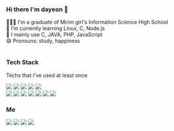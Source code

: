 ### Hi there I'm dayeon 👋

<!--
**dayomi02/dayomi02** is a ✨ _special_ ✨ repository because its `README.md` (this file) appears on your GitHub profile.

Here are some ideas to get you started:

- 🔭 I’m currently working on ...
- 🌱 I’m currently learning ...
- 👯 I’m looking to collaborate on ...
- 🤔 I’m looking for help with ...
- 💬 Ask me about ...
- 📫 How to reach me: ...
- 😄 Pronouns: ...
- ⚡ Fun fact: ...

-->
👩🏻‍🎓 I'm a graduate of Mirim girl's Information Science High School <br>
🌱 I’m currently learning Linux, C, Node.js <br>
📃 I mainly use C, JAVA, PHP, JavaScript <br>
😄 Pronouns: study, happiness <br> <br>

### Tech Stack
Techs that I've used at least once

<img src="https://img.shields.io/badge/java-007396?style=flat-square&logo=java&logoColor=white"/></a> <img src="https://img.shields.io/badge/c-A8B9CC?style=flat-square&logo=c&logoColor=white"/></a>       <img src="https://img.shields.io/badge/c++-00599C?style=flat-square&logo=c%2B%2B&logoColor=white"/></a> 
<img src="https://img.shields.io/badge/Python-3766AB?style=flat-square&logo=Python&logoColor=white"/></a>
<img src="https://img.shields.io/badge/html5-E34F26?style=flat-square&logo=html5&logoColor=white"/></a>  
<img src="https://img.shields.io/badge/javascript-F7DF1E?style=flat-square&logo=javascript&logoColor=white"/></a>
<img src="https://img.shields.io/badge/css3-1572B6?style=flat-square&logo=css3&logoColor=white"/></a> 
<img src="https://img.shields.io/badge/php-777BB4?style=flat-square&logo=php&logoColor=white"/></a> 
<img src="https://img.shields.io/badge/spring-6DB33F?style=flat-square&logo=spring&logoColor=white"/></a> 
<img src="https://img.shields.io/badge/mysql-4479A1?style=flat-square&logo=mysql&logoColor=white"/></a> 
<img src="https://img.shields.io/badge/mongodb-47A248?style=flat-square&logo=mongodb&logoColor=white"/></a> 
<img src="https://img.shields.io/badge/node.js-339933?style=flat-square&logo=node.js&logoColor=white"/></a> 

### Me
<a href="https://www.facebook.com/profile.php?id=100010842941098"><img src="https://img.shields.io/badge/Facebook-1877F2?style=flat-square&logo=Facebook&logoColor=white&link=https://www.facebook.com/profile.php?id=100010842941098"/></a>
<a href="https://www.instagram.com/da__yeon_.__/"><img src="https://img.shields.io/badge/Instagram-E4405F?style=flat-square&logo=instagram&logoColor=white&link=https://www.instagram.com/da__yeon_.__/"/></a>
<a href=""><img src="https://img.shields.io/badge/Gmail-D14836?style=flat-square&logo=Gmail&logoColor=white&link="/></a>
<a href="https://dayomi02.tistory.com/"><img src="https://img.shields.io/badge/Tistory-FF5722?style=flat-square&logo=Tistory&logoColor=white&link=https://dayomi02.tistory.com/"/></a>


<!--
[![Anurag's github stats](https://github-readme-stats.vercel.app/api?username=dayomi02&show_icons=true&hide=contribs)](https://github.com/anuraghazra/github-readme-stats)
[![Top Langs](https://github-readme-stats.vercel.app/api/top-langs/?username=dayomi02&layout=compact)](https://github.com/anuraghazra/github-readme-stats)
-->
